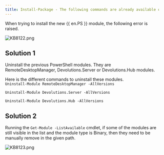```yaml
---
title: Install-Package - The following commands are already available on this system
---
```


When trying to install the new {{ en.PS }} module, the following error is raised.

![KB8122.png](/img/en/kb/KB8122.png)

## Solution 1

Uninstall the previous PowerShell modules. They are RemoteDesktopManager, Devolutions.Server or Devolutions.Hub modules.

Here is the different commands to uninstall these modules.  
`Uninstall-Module RemoteDesktopManager -AllVersions`  

`Uninstall-Module Devolutions.Server -AllVersions`  

`Uninstall-Module Devolutions.Hub -AllVersions`  

## Solution 2

Running the `Get-Module -ListAvailable` cmdlet, if some of the modules are still visible in the list and the module type is Binary, then they need to be manually remove in the given path.

![KB8123.png](/img/en/kb/KB8123.png)